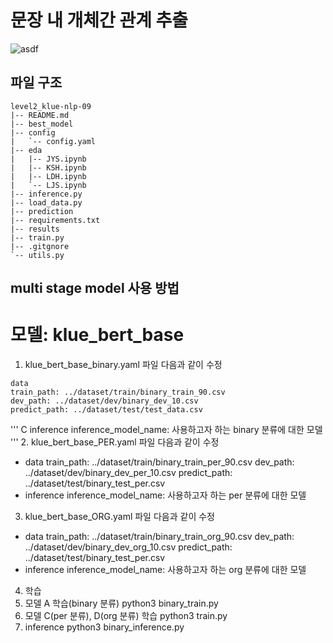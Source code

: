 # 문장 내 개체간 관계 추출
![asdf](https://user-images.githubusercontent.com/82187742/236622385-1af75b87-b5ef-4028-9b82-a52981007cf7.png)



## 파일 구조
```
level2_klue-nlp-09
|-- README.md
|-- best_model
|-- config
|   `-- config.yaml
|-- eda
|   |-- JYS.ipynb
|   |-- KSH.ipynb
|   |-- LDH.ipynb
|   `-- LJS.ipynb
|-- inference.py
|-- load_data.py
|-- prediction
|-- requirements.txt
|-- results
|-- train.py
|-- .gitgnore
`-- utils.py
```

## multi stage model 사용 방법
# 모델: klue_bert_base
1. klue_bert_base_binary.yaml 파일 다음과 같이 수정
```
data
train_path: ../dataset/train/binary_train_90.csv
dev_path: ../dataset/dev/binary_dev_10.csv
predict_path: ../dataset/test/test_data.csv
```
''' C
inference
inference_model_name: 사용하고자 하는 binary 분류에 대한 모델
'''
2. klue_bert_base_PER.yaml 파일 다음과 같이 수정
-  data
train_path: ../dataset/train/binary_train_per_90.csv
dev_path: ../dataset/dev/binary_dev_per_10.csv
predict_path: ../dataset/test/binary_test_per.csv
-  inference
inference_model_name: 사용하고자 하는 per 분류에 대한 모델

3. klue_bert_base_ORG.yaml 파일 다음과 같이 수정
-  data
train_path: ../dataset/train/binary_train_org_90.csv
dev_path: ../dataset/dev/binary_dev_org_10.csv
predict_path: ../dataset/test/binary_test_per.csv
-  inference
inference_model_name: 사용하고자 하는 org 분류에 대한 모델

4. 학습
1. 모델 A 학습(binary 분류)
python3 binary_train.py
2. 모델 C(per 분류), D(org 분류) 학습
python3 train.py
3. inference
python3 binary_inference.py
